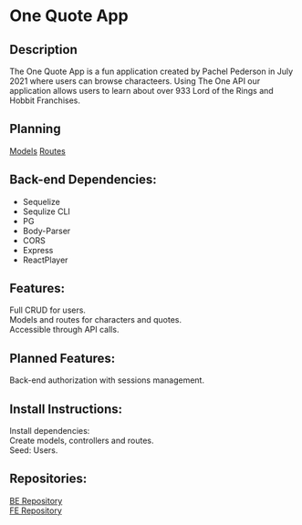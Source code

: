 # One Quote App

## Description

The One Quote App is a fun application created by Pachel Pederson in July 2021 where users can browse characteers. 
Using The One API our application allows users to learn  about over 933 Lord of the Rings and Hobbit Franchises.

## Planning
[Models](https://res.cloudinary.com/dqutmt6jn/image/upload/v1626387372/LOTRModels_gieqvj.png)
[Routes](https://res.cloudinary.com/dqutmt6jn/image/upload/v1626387418/LOTRRoutes_e3kd86.png)

## Back-end Dependencies:
- Sequelize
- Sequlize CLI
- PG
- Body-Parser
- CORS
- Express
- ReactPlayer
    

##  Features:

Full CRUD for users. <br>
Models and routes for characters and quotes. <br>
Accessible through API calls.

## Planned Features:
Back-end authorization with sessions management.

## Install Instructions:
Install dependencies:<br>
Create models, controllers and routes. <br>
Seed: Users.

## Repositories:
[BE Repository](https://github.com/papeders/LOTR-backend) <br>
[FE Repository](https://github.com/papeders/LOTR-frontend2)
```


